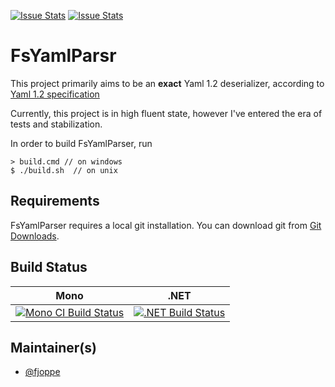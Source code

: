 [![Issue Stats](http://issuestats.com/github/fjoppe/FsYamlParser/badge/issue)](http://issuestats.com/github/fjoppe/FsYamlParser)
[![Issue Stats](http://issuestats.com/github/fjoppe/FsYamlParser/badge/pr)](http://issuestats.com/github/fjoppe/FsYamlParser)

# FsYamlParsr

This project primarily aims to be an **exact** Yaml 1.2 deserializer, according to [Yaml 1.2 specification](http://www.yaml.org/spec/1.2/spec.html)

Currently, this project is in high fluent state, however I've entered the era of tests and stabilization.

In order to build FsYamlParser, run 

    > build.cmd // on windows    
    $ ./build.sh  // on unix
    

## Requirements

FsYamlParser requires a local git installation. You can download git from [Git Downloads](https://git-scm.com/downloads).

## Build Status

Mono | .NET
---- | ----
[![Mono CI Build Status](https://img.shields.io/travis/fjoppe/FsYamlParser/master.svg)](https://travis-ci.org/fjoppe/FsYamlParser) | [![.NET Build Status](https://img.shields.io/appveyor/ci/fsgit/FsYamlParser/master.svg)](https://ci.appveyor.com/project/fsgit/FsYamlParser)

## Maintainer(s)

- [@fjoppe](https://github.com/fjoppe)

